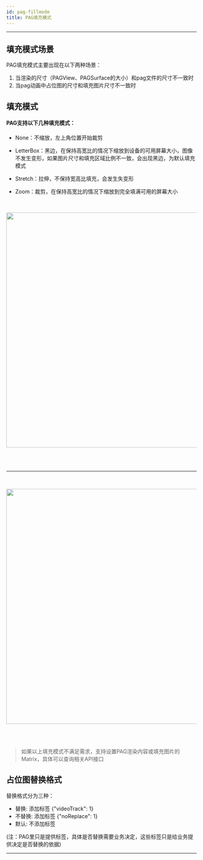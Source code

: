 ```yaml
---
id: pag-fillmode
title: PAG填充模式
---
```

---
## 填充模式场景
PAG填充模式主要出现在以下两种场景：
1. 当渲染的尺寸（PAGView、PAGSurface的大小）和pag文件的尺寸不一致时
2. 当pag动画中占位图的尺寸和填充图片尺寸不一致时

## 填充模式
#### PAG支持以下几种填充模式：

+  None：不缩放，左上角位置开始裁剪

+  LetterBox：黑边，在保持高宽比的情况下缩放到设备的可用屏幕大小，图像不发生变形，如果图片尺寸和填充区域比例不一致，会出现黑边，为默认填充模式

+  Stretch：拉伸，不保持宽高比填充，会发生失变形

+  Zoom：裁剪，在保持高宽比的情况下缩放到完全填满可用的屏幕大小

<img 
  src='https://pag.qq.com/website/static/img/docs/pag_fillmode.jpeg' 
  style='width: 620px; margin: 32px 0 48px 0' 
/>

---
<img 
  src='https://pag.qq.com/website/static/img/docs/image_fill_setting.jpg' 
  style='width: 620px; margin: 32px 0 48px 0' 
/>

> 如果以上填充模式不满足需求，支持设置PAG渲染内容或填充图片的Matrix，具体可以查询相关API接口

## 占位图替换格式
替换格式分为三种：</br>
+ 替换: 添加标签 {"videoTrack": 1} </br>
+ 不替换: 添加标签 {"noReplace": 1}</br>
+ 默认: 不添加标签</br>

(注：PAG里只是提供标签，具体是否替换需要业务决定，这些标签只是给业务提供决定是否替换的依据)

---